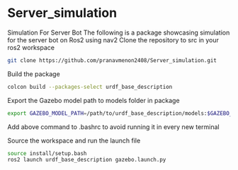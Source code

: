 # Server_simulation
Simulation For Server Bot
The following is a package showcasing simulation for the server bot on Ros2 using nav2
Clone the repository to src in your ros2 workspace 
```bash
git clone https://github.com/pranavmenon2408/Server_simulation.git
```
Build the package
```bash
colcon build --packages-select urdf_base_description
```
Export the Gazebo model path to models folder in package
```bash
export GAZEBO_MODEL_PATH=/path/to/urdf_base_description/models:$GAZEBO_MODEL_PATH
```
Add above command to .bashrc to avoid running it in every new terminal 

Source the workspace and run the launch file

```bash
source install/setup.bash
ros2 launch urdf_base_description gazebo.launch.py
```
